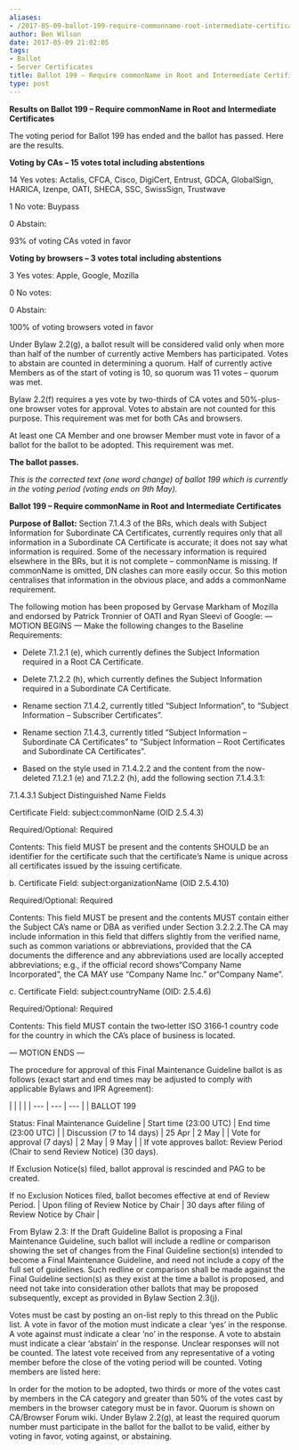 ```yaml
---
aliases:
- /2017-05-09-ballot-199-require-commonname-root-intermediate-certificates/
author: Ben Wilson
date: 2017-05-09 21:02:05
tags:
- Ballot
- Server Certificates
title: Ballot 199 – Require commonName in Root and Intermediate Certificates
type: post
---
```


**Results on Ballot 199 – Require commonName in Root and Intermediate Certificates**

The voting period for Ballot 199 has ended and the ballot has passed. Here are the results.

**Voting by CAs – 15 votes total including abstentions**

14 Yes votes: Actalis, CFCA, Cisco, DigiCert, Entrust, GDCA, GlobalSign, HARICA, Izenpe, OATI, SHECA, SSC, SwissSign, Trustwave

1 No vote: Buypass

0 Abstain:

93% of voting CAs voted in favor

**Voting by browsers – 3 votes total including abstentions**

3 Yes votes: Apple, Google, Mozilla

0 No votes:

0 Abstain:

100% of voting browsers voted in favor

Under Bylaw 2.2(g), a ballot result will be considered valid only when more than half of the number of currently active Members has participated. Votes to abstain are counted in determining a quorum. Half of currently active Members as of the start of voting is 10, so quorum was 11 votes – quorum was met.

Bylaw 2.2(f) requires a yes vote by two-thirds of CA votes and 50%-plus-one browser votes for approval. Votes to abstain are not counted for this purpose. This requirement was met for both CAs and browsers.

At least one CA Member and one browser Member must vote in favor of a ballot for the ballot to be adopted. This requirement was met.

**The ballot passes.**

_This is the corrected text (one word change) of ballot 199 which is currently in the voting period (voting ends on 9th May)._

**Ballot 199 – Require commonName in Root and Intermediate Certificates**

**Purpose of Ballot:** Section 7.1.4.3 of the BRs, which deals with Subject Information for Subordinate CA Certificates, currently requires only that all information in a Subordinate CA Certificate is accurate; it does not say what information is required. Some of the necessary information is required elsewhere in the BRs, but it is not complete – commonName is missing. If commonName is omitted, DN clashes can more easily occur. So this motion centralises that information in the obvious place, and adds a commonName requirement.

The following motion has been proposed by Gervase Markham of Mozilla and endorsed by Patrick Tronnier of OATI and Ryan Sleevi of Google:
— MOTION BEGINS —
Make the following changes to the Baseline Requirements:

- Delete 7.1.2.1 (e), which currently defines the Subject Information required in a Root CA Certificate.

- Delete 7.1.2.2 (h), which currently defines the Subject Information required in a Subordinate CA Certificate.

- Rename section 7.1.4.2, currently titled “Subject Information”, to “Subject Information – Subscriber Certificates”.

- Rename section 7.1.4.3, currently titled “Subject Information – Subordinate CA Certificates” to “Subject Information – Root Certificates and Subordinate CA Certificates”.

- Based on the style used in 7.1.4.2.2 and the content from the now-deleted 7.1.2.1 (e) and 7.1.2.2 (h), add the following section 7.1.4.3.1:

7.1.4.3.1 Subject Distinguished Name Fields

Certificate Field: subject:commonName (OID 2.5.4.3)

Required/Optional: Required

Contents: This field MUST be present and the contents SHOULD be an identifier for the certificate such that the certificate’s Name is unique across all certificates issued by the issuing certificate.

b. Certificate Field: subject:organizationName (OID 2.5.4.10)

Required/Optional: Required

Contents: This field MUST be present and the contents MUST contain either the Subject CA’s name or DBA as verified under Section 3.2.2.2.The CA may include information in this field that differs slightly from the verified name, such as common variations or abbreviations, provided that the CA documents the difference and any abbreviations used are locally accepted abbreviations; e.g., if the official record shows“Company Name Incorporated”, the CA MAY use “Company Name Inc.” or“Company Name”.

c. Certificate Field: subject:countryName (OID: 2.5.4.6)

Required/Optional: Required

Contents: This field MUST contain the two‐letter ISO 3166‐1 country code for the country in which the CA’s place of business is located.

— MOTION ENDS —

The procedure for approval of this Final Maintenance Guideline ballot is as follows (exact start and end times may be adjusted to comply with applicable Bylaws and IPR Agreement):

| | | |
| --- | --- | --- | |
BALLOT 199

Status: Final Maintenance Guideline |
Start time (23:00 UTC) |
End time (23:00 UTC) | |
Discussion (7 to 14 days) |
25 Apr |
2 May | |
Vote for approval (7 days) |
2 May |
9 May | |
If vote approves ballot: Review Period (Chair to send Review Notice) (30 days).

If Exclusion Notice(s) filed, ballot approval is rescinded and PAG to be created.

If no Exclusion Notices filed, ballot becomes effective at end of Review Period. |
Upon filing of Review Notice by Chair |
30 days after filing of Review Notice by Chair |

From Bylaw 2.3: If the Draft Guideline Ballot is proposing a Final Maintenance Guideline, such ballot will include a redline or comparison showing the set of changes from the Final Guideline section(s) intended to become a Final Maintenance Guideline, and need not include a copy of the full set of guidelines. Such redline or comparison shall be made against the Final Guideline section(s) as they exist at the time a ballot is proposed, and need not take into consideration other ballots that may be proposed subsequently, except as provided in Bylaw Section 2.3(j).

Votes must be cast by posting an on-list reply to this thread on the Public list. A vote in favor of the motion must indicate a clear ‘yes’ in the response. A vote against must indicate a clear ‘no’ in the response. A vote to abstain must indicate a clear ‘abstain’ in the response. Unclear responses will not be counted. The latest vote received from any representative of a voting member before the close of the voting period will be counted. Voting members are listed here:

In order for the motion to be adopted, two thirds or more of the votes cast by members in the CA category and greater than 50% of the votes cast by members in the browser category must be in favor. Quorum is shown on CA/Browser Forum wiki. Under Bylaw 2.2(g), at least the required quorum number must participate in the ballot for the ballot to be valid, either by voting in favor, voting against, or abstaining.